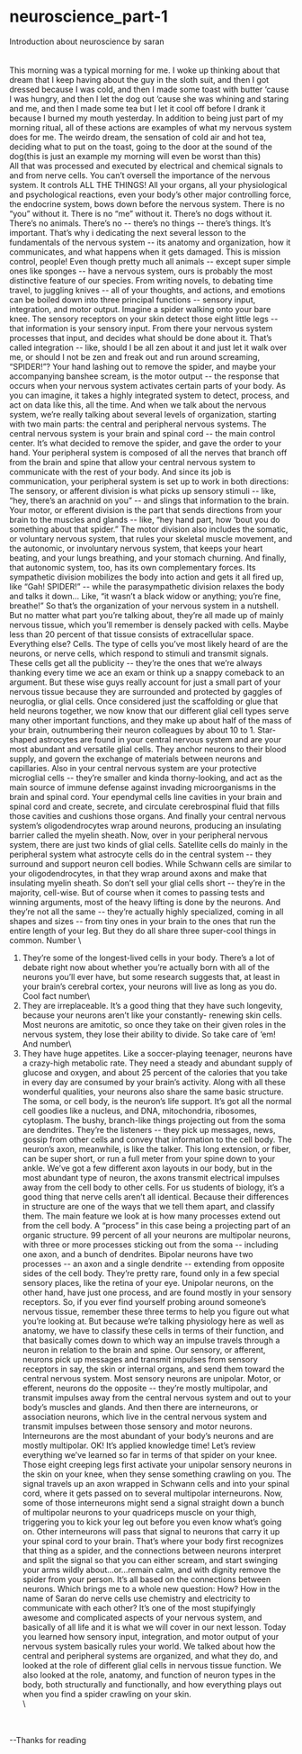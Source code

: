 # neuroscience_part-1
Introduction about neuroscience by saran\
\
\
This morning was a typical morning for me. I woke up thinking about that dream that I
keep having about the guy in the sloth suit, and then I got dressed because I was cold,
and then I made some toast with butter ‘cause I was hungry, and then I let the dog out ‘cause
she was whining and staring and me, and then I made some tea but I let it cool off before
I drank it because I burned my mouth yesterday.
In addition to being just part of my morning ritual, all of these actions are examples
of what my nervous system does for me.
The weirdo dream, the sensation of cold air and hot tea, deciding what to put on the toast,
going to the door at the sound of the dog(this is just an example my morning will even be worst than this)\
All that was processed and executed by
electrical and chemical signals to and from nerve cells.
You can’t oversell the importance of the nervous system.
It controls ALL THE THINGS!
All your organs, all your physiological and psychological reactions, even your body’s
other major controlling force, the endocrine system, bows down before the nervous system.
There is no “you” without it. There is no “me” without it. There’s no dogs
without it. There’s no animals. There’s no -- there’s no things -- there’s things.
It’s important. That’s why i dedicating the next several lesson to the fundamentals
of the nervous system -- its anatomy and organization, how it communicates, and what happens when
it gets damaged.
This is mission control, people!
Even though pretty much all animals -- except super simple ones like sponges -- have a nervous
system, ours is probably the most distinctive feature of our species.
From writing novels, to debating time travel, to juggling knives -- all of your thoughts,
and actions, and emotions can be boiled down into three principal functions -- sensory
input, integration, and motor output.
Imagine a spider walking onto your bare knee.
The sensory receptors on your skin detect those eight little legs -- that information
is your sensory input.
From there your nervous system processes that input, and decides what should be done about
it. That’s called integration -- like, should I be all zen about it and just let it walk
over me, or should I not be zen and freak out and run around screaming, “SPIDER!”?
Your hand lashing out to remove the spider, and maybe your accompanying banshee scream,
is the motor output -- the response that occurs when your nervous system activates certain
parts of your body.
As you can imagine, it takes a highly integrated system to detect, process, and act on data
like this, all the time.
And when we talk about the nervous system, we’re really talking about several levels
of organization, starting with two main parts: the central and peripheral nervous systems.
The central nervous system is your brain and spinal cord -- the main control center. It’s
what decided to remove the spider, and gave the order to your hand.
Your peripheral system is composed of all the nerves that branch off from the brain
and spine that allow your central nervous system to communicate with the rest of your body.
And since its job is communication, your peripheral system is set up to work in both directions:
The sensory, or afferent division is what picks up sensory stimuli -- like, “hey,
there’s an arachnid on you” -- and slings that information to the brain.
Your motor, or efferent division is the part that sends directions from your brain to the
muscles and glands -- like, “hey hand part, how ‘bout you do something about that spider.”
The motor division also includes the somatic, or voluntary nervous system, that rules your
skeletal muscle movement, and the autonomic, or involuntary nervous system, that keeps
your heart beating, and your lungs breathing, and your stomach churning.
And finally, that autonomic system, too, has its own complementary forces. Its sympathetic
division mobilizes the body into action and gets it all fired up, like “Gah! SPIDER!”
-- while the parasympathetic division relaxes the body and talks it down… Like, “it
wasn’t a black widow or anything; you’re fine, breathe!”
So that’s the organization of your nervous system in a nutshell. But no matter what part
you’re talking about, they’re all made up of mainly nervous tissue, which you’ll
remember is densely packed with cells.
Maybe less than 20 percent of that tissue consists of extracellular space. Everything else? Cells.
The type of cells you’ve most likely heard of are the neurons, or nerve cells, which
respond to stimuli and transmit signals.
These cells get all the publicity -- they’re the ones that we’re always thanking every
time we ace an exam or think up a snappy comeback to an argument.
But these wise guys really account for just a small part of your nervous tissue because
they are surrounded and protected by gaggles of neuroglia, or glial cells.
Once considered just the scaffolding or glue that held neurons together, we now know that
our different glial cell types serve many other important functions, and they make up
about half of the mass of your brain, outnumbering their neuron colleagues by about 10 to 1.
Star-shaped astrocytes are found in your central nervous system and are your most abundant
and versatile glial cells. They anchor neurons to their blood supply, and govern the exchange
of materials between neurons and capillaries.
Also in your central nervous system are your protective microglial cells -- they’re smaller
and kinda thorny-looking, and act as the main source of immune defense against invading
microorganisms in the brain and spinal cord.
Your ependymal cells line cavities in your brain and spinal cord and create, secrete,
and circulate cerebrospinal fluid that fills those cavities and cushions those organs.
And finally your central nervous system’s oligodendrocytes wrap around neurons, producing
an insulating barrier called the myelin sheath.
Now, over in your peripheral nervous system, there are just two kinds of glial cells. Satellite
cells do mainly in the peripheral system what astrocyte cells do in the central system -- they
surround and support neuron cell bodies. While Schwann cells are similar to your oligodendrocytes,
in that they wrap around axons and make that insulating myelin sheath.
So don’t sell your glial cells short -- they’re in the majority, cell-wise. But of course
when it comes to passing tests and winning arguments, most of the heavy lifting is done
by the neurons. And they’re not all the same -- they’re actually highly specialized,
coming in all shapes and sizes -- from tiny ones in your brain to the ones that run the
entire length of your leg.
But they do all share three super-cool things in common.
Number \
1. They’re some of the longest-lived cells in your body. There’s a lot of debate
right now about whether you’re actually born with all of the neurons you’ll ever
have, but some research suggests that, at least in your brain’s cerebral cortex, your
neurons will live as long as you do.
Cool fact number\
2. They are irreplaceable. It’s a good thing that they have such longevity,
because your neurons aren’t like your constantly- renewing skin cells. Most neurons are amitotic, so
once they take on their given roles in the nervous system, they lose their ability to
divide. So take care of ‘em!
And number\
3. They have huge appetites. Like a soccer-playing teenager, neurons have a
crazy-high metabolic rate. They need a steady and abundant supply of glucose and oxygen,
and about 25 percent of the calories that you take in every day are consumed by your
brain’s activity.
Along with all these wonderful qualities, your neurons also share the same basic structure.
The soma, or cell body, is the neuron’s life support. It’s got all the normal cell
goodies like a nucleus, and DNA, mitochondria, ribosomes, cytoplasm.
The bushy, branch-like things projecting out from the soma are dendrites. They’re the
listeners -- they pick up messages, news, gossip from other cells and convey that information to the cell body.
The neuron’s axon, meanwhile, is like the talker. This long extension, or fiber, can
be super short, or run a full meter from your spine down to your ankle. We’ve got a few
different axon layouts in our body, but in the most abundant type of neuron, the axons
transmit electrical impulses away from the cell body to other cells.
For us students of biology, it’s a good thing that nerve cells aren’t all identical.
Because their differences in structure are one of the ways that we tell them apart, and classify them.
The main feature we look at is how many processes extend out from the cell body.
A “process” in this case being a projecting part of an organic structure.
99 percent of all your neurons are multipolar neurons, with three or more processes sticking
out from the soma -- including one axon, and a bunch of dendrites.
Bipolar neurons have two processes -- an axon and a single dendrite -- extending from opposite
sides of the cell body. They’re pretty rare, found only in a few special sensory places,
like the retina of your eye.
Unipolar neurons, on the other hand, have just one process, and are found mostly in
your sensory receptors.
So, if you ever find yourself probing around someone’s nervous tissue, remember these
three terms to help you figure out what you’re looking at.
But because we’re talking physiology here as well as anatomy, we have to classify these
cells in terms of their function, and that basically comes down to which way an impulse
travels through a neuron in relation to the brain and spine.
Our sensory, or afferent, neurons pick up messages and transmit impulses from sensory
receptors in say, the skin or internal organs, and send them toward the central nervous system.
Most sensory neurons are unipolar.
Motor, or efferent, neurons do the opposite -- they’re mostly multipolar, and transmit
impulses away from the central nervous system and out to your body’s muscles and glands.
And then there are interneurons, or association neurons, which live in the central nervous
system and transmit impulses between those sensory and motor neurons. Interneurons are
the most abundant of your body’s neurons and are mostly multipolar.
OK! It’s applied knowledge time! Let’s review everything we’ve learned so far in
terms of that spider on your knee.
Those eight creeping legs first activate your unipolar sensory neurons in the skin on your
knee, when they sense something crawling on you. The signal travels up an axon wrapped
in Schwann cells and into your spinal cord, where it gets passed on to several multipolar interneurons.
Now, some of those interneurons might send a signal straight down a bunch of multipolar
neurons to your quadriceps muscle on your thigh, triggering you to kick your leg out
before you even know what’s going on.
Other interneurons will pass that signal to neurons that carry it up your spinal cord to your brain.
That’s where your body first recognizes that thing as a spider, and the connections
between neurons interpret and split the signal so that you can either scream, and start swinging
your arms wildly about...or...remain calm, and with dignity remove the spider from your person.
It’s all based on the connections between neurons.
Which brings me to a whole new question: How?
How in the name of Saran do nerve cells use chemistry and electricity
to communicate with each other?
It’s one of the most stupifyingly awesome and complicated aspects of your nervous system,
and basically of all life and it is what we will cover in our next lesson.
Today you learned how sensory input, integration, and motor output of your nervous system basically
rules your world. We talked about how the central and peripheral systems are organized,
and what they do, and looked at the role of different glial cells in nervous tissue function.
We also looked at the role, anatomy, and function of neuron types in the body, both structurally
and functionally, and how everything plays out when you find a spider crawling on your skin.\
\

\
\
--Thanks for reading
